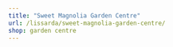 ```yaml
---
title: "Sweet Magnolia Garden Centre"
url: /lissarda/sweet-magnolia-garden-centre/
shop: garden centre
---
```

